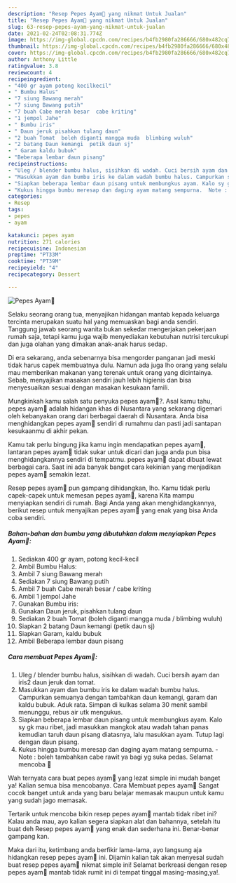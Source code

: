 ```yaml
---
description: "Resep Pepes Ayam🐔 yang nikmat Untuk Jualan"
title: "Resep Pepes Ayam🐔 yang nikmat Untuk Jualan"
slug: 63-resep-pepes-ayam-yang-nikmat-untuk-jualan
date: 2021-02-24T02:08:31.774Z
image: https://img-global.cpcdn.com/recipes/b4fb2980fa286666/680x482cq70/pepes-ayam🐔-foto-resep-utama.jpg
thumbnail: https://img-global.cpcdn.com/recipes/b4fb2980fa286666/680x482cq70/pepes-ayam🐔-foto-resep-utama.jpg
cover: https://img-global.cpcdn.com/recipes/b4fb2980fa286666/680x482cq70/pepes-ayam🐔-foto-resep-utama.jpg
author: Anthony Little
ratingvalue: 3.8
reviewcount: 4
recipeingredient:
- "400 gr ayam potong kecilkecil"
- " Bumbu Halus"
- "7 siung Bawang merah"
- "7 siung Bawang putih"
- "7 buah Cabe merah besar  cabe kriting"
- "1 jempol Jahe"
- " Bumbu iris"
- " Daun jeruk pisahkan tulang daun"
- "2 buah Tomat  boleh diganti mangga muda  blimbing wuluh"
- "2 batang Daun kemangi  petik daun sj"
- " Garam kaldu bubuk"
- "Beberapa lembar daun pisang"
recipeinstructions:
- "Uleg / blender bumbu halus, sisihkan di wadah. Cuci bersih ayam dan iris2 daun jeruk dan tomat."
- "Masukkan ayam dan bumbu iris ke dalam wadah bumbu halus. Campurkan semuanya dengan tambahkan daun kemangi, garam dan kaldu bubuk. Aduk rata. Simpan di kulkas selama 30 menit sambil menunggu, rebus air utk mengukus."
- "Siapkan beberapa lembar daun pisang untuk membungkus ayam. Kalo sy gk mau ribet, jadi masukkan mangkok atau wadah tahan panas kemudian taruh daun pisang diatasnya, lalu masukkan ayam. Tutup lagi dengan daun pisang."
- "Kukus hingga bumbu meresap dan daging ayam matang sempurna.  Note : boleh tambahkan cabe rawit ya bagi yg suka pedas. Selamat mencoba 🥰"
categories:
- Resep
tags:
- pepes
- ayam

katakunci: pepes ayam 
nutrition: 271 calories
recipecuisine: Indonesian
preptime: "PT33M"
cooktime: "PT39M"
recipeyield: "4"
recipecategory: Dessert

---
```



![Pepes Ayam🐔](https://img-global.cpcdn.com/recipes/b4fb2980fa286666/680x482cq70/pepes-ayam🐔-foto-resep-utama.jpg)

Selaku seorang orang tua, menyajikan hidangan mantab kepada keluarga tercinta merupakan suatu hal yang memuaskan bagi anda sendiri. Tanggung jawab seorang  wanita bukan sekedar mengerjakan pekerjaan rumah saja, tetapi kamu juga wajib menyediakan kebutuhan nutrisi tercukupi dan juga olahan yang dimakan anak-anak harus sedap.

Di era  sekarang, anda sebenarnya bisa mengorder panganan jadi meski tidak harus capek membuatnya dulu. Namun ada juga lho orang yang selalu mau memberikan makanan yang terenak untuk orang yang dicintainya. Sebab, menyajikan masakan sendiri jauh lebih higienis dan bisa menyesuaikan sesuai dengan masakan kesukaan famili. 



Mungkinkah kamu salah satu penyuka pepes ayam🐔?. Asal kamu tahu, pepes ayam🐔 adalah hidangan khas di Nusantara yang sekarang digemari oleh kebanyakan orang dari berbagai daerah di Nusantara. Anda bisa menghidangkan pepes ayam🐔 sendiri di rumahmu dan pasti jadi santapan kesukaanmu di akhir pekan.

Kamu tak perlu bingung jika kamu ingin mendapatkan pepes ayam🐔, lantaran pepes ayam🐔 tidak sukar untuk dicari dan juga anda pun bisa menghidangkannya sendiri di tempatmu. pepes ayam🐔 dapat dibuat lewat berbagai cara. Saat ini ada banyak banget cara kekinian yang menjadikan pepes ayam🐔 semakin lezat.

Resep pepes ayam🐔 pun gampang dihidangkan, lho. Kamu tidak perlu capek-capek untuk memesan pepes ayam🐔, karena Kita mampu menyiapkan sendiri di rumah. Bagi Anda yang akan menghidangkannya, berikut resep untuk menyajikan pepes ayam🐔 yang enak yang bisa Anda coba sendiri.

<!--inarticleads1-->

##### Bahan-bahan dan bumbu yang dibutuhkan dalam menyiapkan Pepes Ayam🐔:

1. Sediakan 400 gr ayam, potong kecil-kecil
1. Ambil  Bumbu Halus:
1. Ambil 7 siung Bawang merah
1. Sediakan 7 siung Bawang putih
1. Ambil 7 buah Cabe merah besar / cabe kriting
1. Ambil 1 jempol Jahe
1. Gunakan  Bumbu iris:
1. Gunakan  Daun jeruk, pisahkan tulang daun
1. Sediakan 2 buah Tomat  (boleh diganti mangga muda / blimbing wuluh)
1. Siapkan 2 batang Daun kemangi  (petik daun sj)
1. Siapkan  Garam, kaldu bubuk
1. Ambil Beberapa lembar daun pisang




<!--inarticleads2-->

##### Cara membuat Pepes Ayam🐔:

1. Uleg / blender bumbu halus, sisihkan di wadah. Cuci bersih ayam dan iris2 daun jeruk dan tomat.
1. Masukkan ayam dan bumbu iris ke dalam wadah bumbu halus. Campurkan semuanya dengan tambahkan daun kemangi, garam dan kaldu bubuk. Aduk rata. Simpan di kulkas selama 30 menit sambil menunggu, rebus air utk mengukus.
1. Siapkan beberapa lembar daun pisang untuk membungkus ayam. Kalo sy gk mau ribet, jadi masukkan mangkok atau wadah tahan panas kemudian taruh daun pisang diatasnya, lalu masukkan ayam. Tutup lagi dengan daun pisang.
1. Kukus hingga bumbu meresap dan daging ayam matang sempurna.  - Note : boleh tambahkan cabe rawit ya bagi yg suka pedas. Selamat mencoba 🥰




Wah ternyata cara buat pepes ayam🐔 yang lezat simple ini mudah banget ya! Kalian semua bisa mencobanya. Cara Membuat pepes ayam🐔 Sangat cocok banget untuk anda yang baru belajar memasak maupun untuk kamu yang sudah jago memasak.

Tertarik untuk mencoba bikin resep pepes ayam🐔 mantab tidak ribet ini? Kalau anda mau, ayo kalian segera siapkan alat dan bahannya, setelah itu buat deh Resep pepes ayam🐔 yang enak dan sederhana ini. Benar-benar gampang kan. 

Maka dari itu, ketimbang anda berfikir lama-lama, ayo langsung aja hidangkan resep pepes ayam🐔 ini. Dijamin kalian tak akan menyesal sudah buat resep pepes ayam🐔 nikmat simple ini! Selamat berkreasi dengan resep pepes ayam🐔 mantab tidak rumit ini di tempat tinggal masing-masing,ya!.

